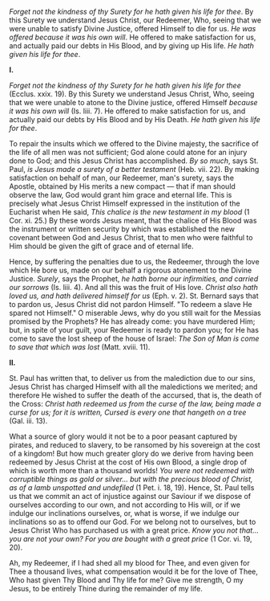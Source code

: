 
*Forget not the kindness of thy Surety for he hath given his life for thee*. By this Surety we understand Jesus Christ, our Redeemer, Who, seeing that we were unable to satisfy Divine Justice, offered Himself to die for us. *He was offered because it was his own will*. He offered to make satisfaction for us, and actually paid our debts in His Blood, and by giving up His life. *He hath given his life for thee*.

**I\.**

*Forget not the kindness of thy Surety for he hath given his life for thee* (Ecclus. xxix. 19). By this Surety we understand Jesus Christ, Who, seeing that we were unable to atone to the Divine justice, offered Himself *because it was his own will* (Is. liii. 7). He offered to make satisfaction for us, and actually paid our debts by His Blood and by His Death. *He hath given his life for thee*.

To repair the insults which we offered to the Divine majesty, the sacrifice of the life of all men was not sufficient; God alone could atone for an injury done to God; and this Jesus Christ has accomplished. *By so much*, says St. Paul, *is Jesus made a surety of a better testament* (Heb. vii. 22). By making satisfaction on behalf of man, our Redeemer, man\'s surety, says the Apostle, obtained by His merits a new compact — that if man should observe the law, God would grant him grace and eternal life. This is precisely what Jesus Christ Himself expressed in the institution of the Eucharist when He said, *This chalice is the new testament in my blood* (1 Cor. xi. 25.) By these words Jesus meant, that the chalice of His Blood was the instrument or written security by which was established the new covenant between God and Jesus Christ, that to men who were faithful to Him should be given the gift of grace and of eternal life.

Hence, by suffering the penalties due to us, the Redeemer, through the love which He bore us, made on our behalf a rigorous atonement to the Divine Justice. *Surely*, says the Prophet, *he hath borne our infirmities, and carried our sorrows* (Is. liii. 4). And all this was the fruit of His love. *Christ also hath loved us, and hath delivered himself for us* (Eph. v. 2). St. Bernard says that to pardon us, Jesus Christ did not pardon Himself. \"To redeem a slave He spared not Himself.\" O miserable Jews, why do you still wait for the Messias promised by the Prophets? He has already come: you have murdered Him; but, in spite of your guilt, your Redeemer is ready to pardon you; for He has come to save the lost sheep of the house of Israel: *The Son of Man is come to save that which was lost* (Matt. xviii. 11).

**II\.**

St. Paul has written that, to deliver us from the malediction due to our sins, Jesus Christ has charged Himself with all the maledictions we merited; and therefore He wished to suffer the death of the accursed, that is, the death of the Cross: *Christ hath redeemed us from the curse of the law, being made a curse for us; for it is written, Cursed is every one that hangeth on a tree* (Gal. iii. 13).

What a source of glory would it not be to a poor peasant captured by pirates, and reduced to slavery, to be ransomed by his sovereign at the cost of a kingdom! But how much greater glory do we derive from having been redeemed by Jesus Christ at the cost of His own Blood, a single drop of which is worth more than a thousand worlds! *You were not redeemed with corruptible things as gold or silver... but with the precious blood of Christ, as of a lamb unspotted and undefiled* (1 Pet. i. 18, 19). Hence, St. Paul tells us that we commit an act of injustice against our Saviour if we dispose of ourselves according to our own, and not according to His will, or if we indulge our inclinations ourselves, or, what is worse, if we indulge our inclinations so as to offend our God. For we belong not to ourselves, but to Jesus Christ Who has purchased us with a great price. *Know you not that... you are not your own? For you are bought with a great price* (1 Cor. vi. 19, 20).

Ah, my Redeemer, if I had shed all my blood for Thee, and even given for Thee a thousand lives, what compensation would it be for the love of Thee, Who hast given Thy Blood and Thy life for me? Give me strength, O my Jesus, to be entirely Thine during the remainder of my life.

